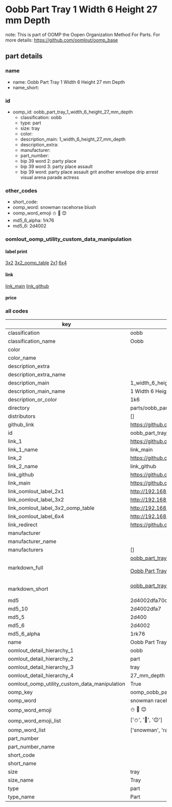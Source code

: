 # Oobb Part Tray 1 Width 6 Height 27 mm Depth  

note: This is part of OOMP the Oopen Organization Method For Parts. For more details: https://github.com/oomlout/oomp_base

##  part details
  







### name
* name: Oobb Part Tray 1 Width 6 Height 27 mm Depth
* name_short: 
### id
* oomp_id: oobb_part_tray_1_width_6_height_27_mm_depth
  * classification: oobb
  * type: part
  * size: tray
  * color: 
  * description_main: 1_width_6_height_27_mm_depth
  * description_extra: 
  * manufacturer: 
  * part_number: 
  * bip 39 word 2: party place
  * bip 39 word 3: party place assault
  * bip 39 word: party place assault grit another envelope drip arrest visual arena parade actress

### other_codes
* short_code: 
* oomp_word: snowman racehorse blush
* oomp_word_emoji :snowman: :racehorse: :blush:
* md5_6_alpha: 1rk76
* md5_6: 2d4002






### oomlout_oomp_utility_custom_data_manipulation
#### label print
[3x2](http://192.168.1.245:1112/?label=oomp%201rk76)
[3x2_oomp_table](http://192.168.1.108:1112/?label=oomp%201rk76)
[2x1](http://192.168.1.242:1112/?label=oomp%201rk76)
[6x4](http://192.168.1.55:1112/?label=oomp%201rk76)    

#### link

[link_main](https://github.com/oomlout/oomlout_oomp_version_1_messy/tree/main/parts/oobb_part_tray_1_width_6_height_27_mm_depth) [link_github](https://github.com/oomlout/oomlout_oomp_version_1_messy/tree/main/parts/oobb_part_tray_1_width_6_height_27_mm_depth)                             

#### price







### all codes 
| key | value |  
| --- | --- |  
| classification | oobb |  
| classification_name | Oobb |  
| color |  |  
| color_name |  |  
| description_extra |  |  
| description_extra_name |  |  
| description_main | 1_width_6_height_27_mm_depth |  
| description_main_name | 1 Width 6 Height 27 mm Depth |  
| description_or_color | 1k6 |  
| directory | parts/oobb_part_tray_1_width_6_height_27_mm_depth |  
| distributors | [] |  
| github_link | https://github.com/oomlout/oomlout_oomp_part_src/tree/main/parts/oobb_part_tray_1_width_6_height_27_mm_depth |  
| id | oobb_part_tray_1_width_6_height_27_mm_depth |  
| link_1 | https://github.com/oomlout/oomlout_oomp_version_1_messy/tree/main/parts/oobb_part_tray_1_width_6_height_27_mm_depth |  
| link_1_name | link_main |  
| link_2 | https://github.com/oomlout/oomlout_oomp_version_1_messy/tree/main/parts/oobb_part_tray_1_width_6_height_27_mm_depth |  
| link_2_name | link_github |  
| link_github | https://github.com/oomlout/oomlout_oomp_version_1_messy/tree/main/parts/oobb_part_tray_1_width_6_height_27_mm_depth |  
| link_main | https://github.com/oomlout/oomlout_oomp_version_1_messy/tree/main/parts/oobb_part_tray_1_width_6_height_27_mm_depth |  
| link_oomlout_label_2x1 | http://192.168.1.242:1112/?label=oomp%201rk76 |  
| link_oomlout_label_3x2 | http://192.168.1.245:1112/?label=oomp%201rk76 |  
| link_oomlout_label_3x2_oomp_table | http://192.168.1.108:1112/?label=oomp%201rk76 |  
| link_oomlout_label_6x4 | http://192.168.1.55:1112/?label=oomp%201rk76 |  
| link_redirect | https://github.com/oomlout/oomlout_oomp_version_1_messy/tree/main/parts/oobb_part_tray_1_width_6_height_27_mm_depth |  
| manufacturer |  |  
| manufacturer_name |  |  
| manufacturers | [] |  
| markdown_full | [oobb_part_tray_1_width_6_height_27_mm_depth](none)<br>[](none)<br>[Oobb Part Tray 1 Width 6 Height 27 Mm Depth](none)<br><br> |  
| markdown_short | [oobb_part_tray_1_width_6_height_27_mm_depth](none)<br><br> |  
| md5 | 2d4002dfa70c68652f04c66a1b297504 |  
| md5_10 | 2d4002dfa7 |  
| md5_5 | 2d400 |  
| md5_6 | 2d4002 |  
| md5_6_alpha | 1rk76 |  
| name | Oobb Part Tray 1 Width 6 Height 27 mm Depth |  
| oomlout_detail_hierarchy_1 | oobb |  
| oomlout_detail_hierarchy_2 | part |  
| oomlout_detail_hierarchy_3 | tray |  
| oomlout_detail_hierarchy_4 | 27_mm_depth |  
| oomlout_oomp_utility_custom_data_manipulation | True |  
| oomp_key | oomp_oobb_part_tray_1_width_6_height_27_mm_depth |  
| oomp_word | snowman racehorse blush |  
| oomp_word_emoji | :snowman: :racehorse: :blush: |  
| oomp_word_emoji_list | [':snowman:', ':racehorse:', ':blush:'] |  
| oomp_word_list | ['snowman', 'racehorse', 'blush'] |  
| part_number |  |  
| part_number_name |  |  
| short_code |  |  
| short_name |  |  
| size | tray |  
| size_name | Tray |  
| type | part |  
| type_name | Part |  
